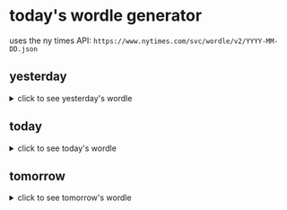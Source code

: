 # today's wordle generator

uses the ny times API: `https://www.nytimes.com/svc/wordle/v2/YYYY-MM-DD.json`

## yesterday

<details>
    <summary>click to see yesterday's wordle</summary>

    gross

</details>

## today

<details>
    <summary>click to see today's wordle</summary>

    haven

</details>

## tomorrow

<details>
    <summary>click to see tomorrow's wordle</summary>

    ideal

</details>
